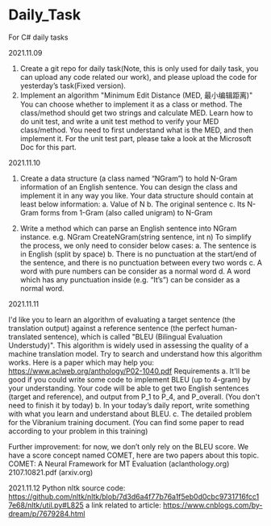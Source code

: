 # Daily_Task
For C# daily tasks


2021.11.09
1.  Create a git repo for daily task(Note, this is only used for daily task, you can upload any code related our work), and please upload the code for yesterday’s task(Fixed version).
2.  Implement an algorithm "Minimum Edit Distance (MED, 最小编辑距离)"
You can choose whether to implement it as a class or method. The class/method should get two strings and calculate MED.
Learn how to do unit test, and write a unit test method to verify your MED class/method.
You need to first understand what is the MED, and then implement it.
For the unit test part, please take a look at the Microsoft Doc for this part.

2021.11.10
1. Create a data structure (a class named “NGram”) to hold N-Gram information of an English sentence. You can design the class and implement it in any way you like. Your data structure should contain at least below information:
a. Value of N
b. The original sentence
c. Its N-Gram forms from 1-Gram (also called unigram) to N-Gram

2. Write a method which can parse an English sentence into NGram instance. e.g.  NGram CreateNGram(string sentence, int n)
To simplify the process, we only need to consider below cases:
a. The sentence is in English (split by space)
b. There is no punctuation at the start/end of the sentence, and there is no punctuation between every two words
c. A word with pure numbers can be consider as a normal word
d. A word which has any punctuation inside (e.g. “It’s”) can be consider as a normal word.


2021.11.11

I'd like you to learn an algorithm of evaluating a target sentence (the translation output) against a reference sentence (the perfect human-translated sentence), which is called "BLEU (Bilingual Evaluation Understudy)". This algorithm is widely used in assessing the quality of a machine translation model.
Try to search and understand how this algorithm works. Here is a paper which may help you: https://www.aclweb.org/anthology/P02-1040.pdf
Requirements
a. It'll be good if you could write some code to implement BLEU (up to 4-gram) by your understanding. Your code will be able to get two English sentences (target and reference), and output from P_1 to P_4, and P_overall. (You don't need to finish it by today)
b. In your today’s daily report, write something with what you learn and understand about BLEU.
c. The detailed problem for the Vibranium training document. (You can find some paper to read according to your problem in this training)

Further improvement: for now, we don’t only rely on the BLEU score. We have a score concept named COMET, here are two papers about this topic.
COMET: A Neural Framework for MT Evaluation (aclanthology.org)
2107.10821.pdf (arxiv.org)

2021.11.12 
Python nltk source code: https://github.com/nltk/nltk/blob/7d3d6a4f77b76a1f5eb0d0cbc9731716fcc17e68/nltk/util.py#L825
a link related to article: https://www.cnblogs.com/by-dream/p/7679284.html

